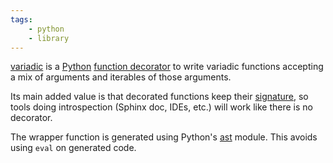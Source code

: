 ```yaml
---
tags:
    - python
    - library
---
```

[variadic](https://jacquev6.github.io/variadic/) is a [Python](https://www.python.org/) [function decorator](https://docs.python.org/2/glossary.html#term-decorator) to write variadic functions accepting a mix of arguments and iterables of those arguments.

Its main added value is that decorated functions keep their [signature](https://docs.python.org/3/library/inspect.html#inspect.signature), so tools doing introspection (Sphinx doc, IDEs, etc.) will work like there is no decorator.

The wrapper function is generated using Python's [ast](https://docs.python.org/3/library/ast.html) module.
This avoids using `eval` on generated code.
